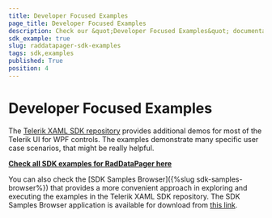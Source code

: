 ```yaml
---
title: Developer Focused Examples
page_title: Developer Focused Examples
description: Check our &quot;Developer Focused Examples&quot; documentation article for the RadDataPager {{ site.framework_name }} control.
sdk_example: true
slug: raddatapager-sdk-examples
tags: sdk,examples
published: True
position: 4
---
```


# Developer Focused Examples

The [Telerik XAML SDK repository](https://github.com/telerik/xaml-sdk/tree/master/) provides additional demos for most of the Telerik UI for WPF controls. The examples demonstrate many specific user case scenarios, that might be really helpful. 

__[Check all SDK examples for RadDataPager here](https://github.com/telerik/xaml-sdk/tree/master/DataPager)__

You can also check the [SDK Samples Browser]({%slug sdk-samples-browser%}) that provides a more convenient approach in exploring and executing the examples in the Telerik XAML SDK repository. The SDK Samples Browser application is available for download from [this link](https://demos.telerik.com/xaml-sdkbrowser/).
